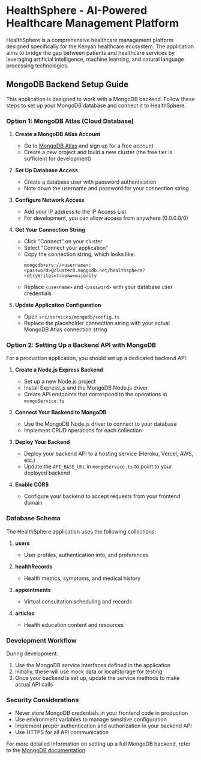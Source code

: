 
# HealthSphere - AI-Powered Healthcare Management Platform

HealthSphere is a comprehensive healthcare management platform designed specifically for the Kenyan healthcare ecosystem. The application aims to bridge the gap between patients and healthcare services by leveraging artificial intelligence, machine learning, and natural language processing technologies.

## MongoDB Backend Setup Guide

This application is designed to work with a MongoDB backend. Follow these steps to set up your MongoDB database and connect it to HealthSphere.

### Option 1: MongoDB Atlas (Cloud Database)

1. **Create a MongoDB Atlas Account**
   - Go to [MongoDB Atlas](https://www.mongodb.com/cloud/atlas) and sign up for a free account
   - Create a new project and build a new cluster (the free tier is sufficient for development)

2. **Set Up Database Access**
   - Create a database user with password authentication
   - Note down the username and password for your connection string

3. **Configure Network Access**
   - Add your IP address to the IP Access List
   - For development, you can allow access from anywhere (0.0.0.0/0)

4. **Get Your Connection String**
   - Click "Connect" on your cluster
   - Select "Connect your application"
   - Copy the connection string, which looks like:
     ```
     mongodb+srv://<username>:<password>@cluster0.mongodb.net/healthsphere?retryWrites=true&w=majority
     ```
   - Replace `<username>` and `<password>` with your database user credentials

5. **Update Application Configuration**
   - Open `src/services/mongodb/config.ts`
   - Replace the placeholder connection string with your actual MongoDB Atlas connection string

### Option 2: Setting Up a Backend API with MongoDB

For a production application, you should set up a dedicated backend API:

1. **Create a Node.js Express Backend**
   - Set up a new Node.js project
   - Install Express.js and the MongoDB Node.js driver
   - Create API endpoints that correspond to the operations in `mongoService.ts`

2. **Connect Your Backend to MongoDB**
   - Use the MongoDB Node.js driver to connect to your database
   - Implement CRUD operations for each collection

3. **Deploy Your Backend**
   - Deploy your backend API to a hosting service (Heroku, Vercel, AWS, etc.)
   - Update the `API_BASE_URL` in `mongoService.ts` to point to your deployed backend

4. **Enable CORS**
   - Configure your backend to accept requests from your frontend domain

### Database Schema

The HealthSphere application uses the following collections:

1. **users**
   - User profiles, authentication info, and preferences

2. **healthRecords**
   - Health metrics, symptoms, and medical history

3. **appointments**
   - Virtual consultation scheduling and records

4. **articles**
   - Health education content and resources

### Development Workflow

During development:

1. Use the MongoDB service interfaces defined in the application
2. Initially, these will use mock data or localStorage for testing
3. Once your backend is set up, update the service methods to make actual API calls

### Security Considerations

- Never store MongoDB credentials in your frontend code in production
- Use environment variables to manage sensitive configuration
- Implement proper authentication and authorization in your backend API
- Use HTTPS for all API communication

For more detailed information on setting up a full MongoDB backend, refer to the [MongoDB documentation](https://docs.mongodb.com/).
